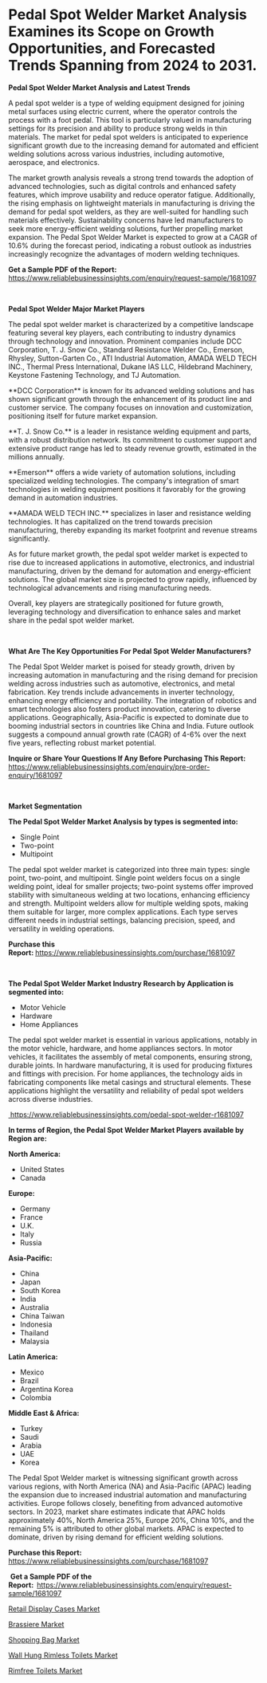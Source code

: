 <p><h1>Pedal Spot Welder Market Analysis Examines its Scope on Growth Opportunities, and Forecasted Trends Spanning from 2024 to 2031.</h1></p><p><strong>Pedal Spot Welder Market Analysis and Latest Trends</strong></p>
<p><p>A pedal spot welder is a type of welding equipment designed for joining metal surfaces using electric current, where the operator controls the process with a foot pedal. This tool is particularly valued in manufacturing settings for its precision and ability to produce strong welds in thin materials. The market for pedal spot welders is anticipated to experience significant growth due to the increasing demand for automated and efficient welding solutions across various industries, including automotive, aerospace, and electronics.</p><p>The market growth analysis reveals a strong trend towards the adoption of advanced technologies, such as digital controls and enhanced safety features, which improve usability and reduce operator fatigue. Additionally, the rising emphasis on lightweight materials in manufacturing is driving the demand for pedal spot welders, as they are well-suited for handling such materials effectively. Sustainability concerns have led manufacturers to seek more energy-efficient welding solutions, further propelling market expansion. The Pedal Spot Welder Market is expected to grow at a CAGR of 10.6% during the forecast period, indicating a robust outlook as industries increasingly recognize the advantages of modern welding techniques.</p></p>
<p><strong>Get a Sample PDF of the Report:&nbsp;</strong> <a href="https://www.reliablebusinessinsights.com/enquiry/request-sample/1681097?utm_campaign=1558&utm_medium=2&utm_source=Github&utm_content=ia&utm_term=16122024&utm_id=pedal-spot-welder">https://www.reliablebusinessinsights.com/enquiry/request-sample/1681097</a></p>
<p>&nbsp;</p>
<p><strong>Pedal Spot Welder Major Market Players</strong></p>
<p><p>The pedal spot welder market is characterized by a competitive landscape featuring several key players, each contributing to industry dynamics through technology and innovation. Prominent companies include DCC Corporation, T. J. Snow Co., Standard Resistance Welder Co., Emerson, Rhysley, Sutton-Garten Co., ATI Industrial Automation, AMADA WELD TECH INC., Thermal Press International, Dukane IAS LLC, Hildebrand Machinery, Keystone Fastening Technology, and TJ Automation.</p><p>**DCC Corporation** is known for its advanced welding solutions and has shown significant growth through the enhancement of its product line and customer service. The company focuses on innovation and customization, positioning itself for future market expansion.</p><p>**T. J. Snow Co.** is a leader in resistance welding equipment and parts, with a robust distribution network. Its commitment to customer support and extensive product range has led to steady revenue growth, estimated in the millions annually.</p><p>**Emerson** offers a wide variety of automation solutions, including specialized welding technologies. The company's integration of smart technologies in welding equipment positions it favorably for the growing demand in automation industries.</p><p>**AMADA WELD TECH INC.** specializes in laser and resistance welding technologies. It has capitalized on the trend towards precision manufacturing, thereby expanding its market footprint and revenue streams significantly.</p><p>As for future market growth, the pedal spot welder market is expected to rise due to increased applications in automotive, electronics, and industrial manufacturing, driven by the demand for automation and energy-efficient solutions. The global market size is projected to grow rapidly, influenced by technological advancements and rising manufacturing needs.</p><p>Overall, key players are strategically positioned for future growth, leveraging technology and diversification to enhance sales and market share in the pedal spot welder market.</p></p>
<p>&nbsp;</p>
<p><strong>What Are The Key Opportunities For Pedal Spot Welder Manufacturers?</strong></p>
<p><p>The Pedal Spot Welder market is poised for steady growth, driven by increasing automation in manufacturing and the rising demand for precision welding across industries such as automotive, electronics, and metal fabrication. Key trends include advancements in inverter technology, enhancing energy efficiency and portability. The integration of robotics and smart technologies also fosters product innovation, catering to diverse applications. Geographically, Asia-Pacific is expected to dominate due to booming industrial sectors in countries like China and India. Future outlook suggests a compound annual growth rate (CAGR) of 4-6% over the next five years, reflecting robust market potential.</p></p>
<p><strong>Inquire or Share Your Questions If Any Before Purchasing This Report:</strong> <a href="https://www.reliablebusinessinsights.com/enquiry/pre-order-enquiry/1681097?utm_campaign=1558&utm_medium=2&utm_source=Github&utm_content=ia&utm_term=16122024&utm_id=pedal-spot-welder">https://www.reliablebusinessinsights.com/enquiry/pre-order-enquiry/1681097</a></p>
<p>&nbsp;</p>
<p><strong>Market Segmentation</strong></p>
<p><strong>The Pedal Spot Welder Market Analysis by types is segmented into:</strong></p>
<p><ul><li>Single Point</li><li>Two-point</li><li>Multipoint</li></ul></p>
<p><p>The pedal spot welder market is categorized into three main types: single point, two-point, and multipoint. Single point welders focus on a single welding point, ideal for smaller projects; two-point systems offer improved stability with simultaneous welding at two locations, enhancing efficiency and strength. Multipoint welders allow for multiple welding spots, making them suitable for larger, more complex applications. Each type serves different needs in industrial settings, balancing precision, speed, and versatility in welding operations.</p></p>
<p><strong>Purchase this Report:&nbsp;</strong><a href="https://www.reliablebusinessinsights.com/purchase/1681097?utm_campaign=1558&utm_medium=2&utm_source=Github&utm_content=ia&utm_term=16122024&utm_id=pedal-spot-welder">https://www.reliablebusinessinsights.com/purchase/1681097</a></p>
<p>&nbsp;</p>
<p><strong>The Pedal Spot Welder Market Industry Research by Application is segmented into:</strong></p>
<p><ul><li>Motor Vehicle</li><li>Hardware</li><li>Home Appliances</li></ul></p>
<p><p>The pedal spot welder market is essential in various applications, notably in the motor vehicle, hardware, and home appliances sectors. In motor vehicles, it facilitates the assembly of metal components, ensuring strong, durable joints. In hardware manufacturing, it is used for producing fixtures and fittings with precision. For home appliances, the technology aids in fabricating components like metal casings and structural elements. These applications highlight the versatility and reliability of pedal spot welders across diverse industries.</p></p>
<p><a href="https://www.reliablebusinessinsights.com/pedal-spot-welder-r1681097?utm_campaign=1558&utm_medium=2&utm_source=Github&utm_content=ia&utm_term=16122024&utm_id=pedal-spot-welder">&nbsp;https://www.reliablebusinessinsights.com/pedal-spot-welder-r1681097</a></p>
<p><strong>In terms of Region, the Pedal Spot Welder Market Players available by Region are:</strong></p>
<p>
    <p> <strong> North America: </strong>
        <ul>
            <li>United States</li>
            <li>Canada</li>
        </ul>
        </p> 
    <p> <strong> Europe: </strong>
        <ul>
            <li>Germany</li>
            <li>France</li>
            <li>U.K.</li>
            <li>Italy</li>
            <li>Russia</li>
        </ul>
        </p> 
    <p> <strong> Asia-Pacific: </strong>
        <ul>
            <li>China</li>
            <li>Japan</li>
            <li>South Korea</li>
            <li>India</li>
            <li>Australia</li>
            <li>China Taiwan</li>
            <li>Indonesia</li>
            <li>Thailand</li>
            <li>Malaysia</li>
        </ul>
        </p> 
    <p> <strong> Latin America: </strong>
        <ul>
            <li>Mexico</li>
            <li>Brazil</li>
            <li>Argentina Korea</li>
            <li>Colombia</li>
        </ul>
        </p> 
    <p> <strong> Middle East & Africa: </strong>
        <ul>
            <li>Turkey</li>
            <li>Saudi</li>
            <li>Arabia</li>
            <li>UAE</li>
            <li>Korea</li>
        </ul>
    </p>
    </p>
<p><p>The Pedal Spot Welder market is witnessing significant growth across various regions, with North America (NA) and Asia-Pacific (APAC) leading the expansion due to increased industrial automation and manufacturing activities. Europe follows closely, benefiting from advanced automotive sectors. In 2023, market share estimates indicate that APAC holds approximately 40%, North America 25%, Europe 20%, China 10%, and the remaining 5% is attributed to other global markets. APAC is expected to dominate, driven by rising demand for efficient welding solutions.</p></p>
<p><strong>Purchase this Report: </strong><a href="https://www.reliablebusinessinsights.com/purchase/1681097?utm_campaign=1558&utm_medium=2&utm_source=Github&utm_content=ia&utm_term=16122024&utm_id=pedal-spot-welder">https://www.reliablebusinessinsights.com/purchase/1681097</a></p>
<p>&nbsp;<strong>Get a Sample PDF of the Report:&nbsp;&nbsp;</strong><a href="https://www.reliablebusinessinsights.com/enquiry/request-sample/1681097?utm_campaign=1558&utm_medium=2&utm_source=Github&utm_content=ia&utm_term=16122024&utm_id=pedal-spot-welder">https://www.reliablebusinessinsights.com/enquiry/request-sample/1681097</a></p>
<p><strong></strong></p>
<p><p><a href="https://www.linkedin.com/pulse/strategic-overview-retail-display-cases-market-industry-tactics-drohe?utm_campaign=1558&utm_medium=2&utm_source=Github&utm_content=ia&utm_term=16122024&utm_id=pedal-spot-welder">Retail Display Cases Market</a></p><p><a href="https://www.linkedin.com/pulse/projected-growth-brassiere-market-anticipating-cagr-114-ewpee?utm_campaign=1558&utm_medium=2&utm_source=Github&utm_content=ia&utm_term=16122024&utm_id=pedal-spot-welder">Brassiere Market</a></p><p><a href="https://www.linkedin.com/pulse/key-insights-shopping-bag-market-stakeholder-perspectives-projected-2r8he?utm_campaign=1558&utm_medium=2&utm_source=Github&utm_content=ia&utm_term=16122024&utm_id=pedal-spot-welder">Shopping Bag Market</a></p><p><a href="https://www.linkedin.com/pulse/impressive-size-global-wall-hung-rimless-toilets-market-set-wrjie?utm_campaign=1558&utm_medium=2&utm_source=Github&utm_content=ia&utm_term=16122024&utm_id=pedal-spot-welder">Wall Hung Rimless Toilets Market</a></p><p><a href="https://www.linkedin.com/pulse/exploring-rimfree-toilets-market-projected-growth-asp-78-cagr-cbose?utm_campaign=1558&utm_medium=2&utm_source=Github&utm_content=ia&utm_term=16122024&utm_id=pedal-spot-welder">Rimfree Toilets Market</a></p></p>